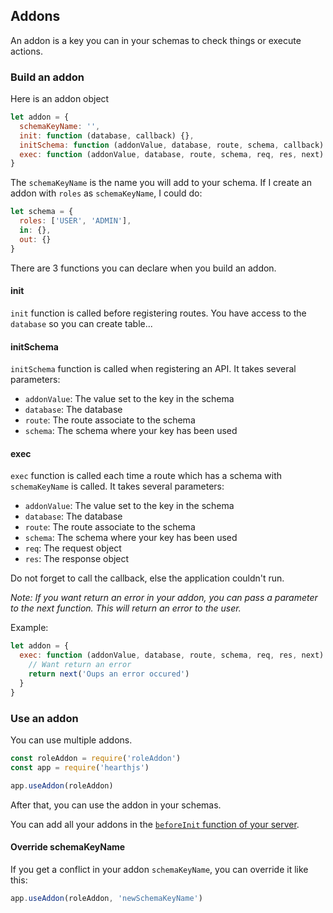 ## Addons

An addon is a key you can in your schemas to check things or execute actions.

### Build an addon

Here is an addon object

```js
let addon = {
  schemaKeyName: '',
  init: function (database, callback) {},
  initSchema: function (addonValue, database, route, schema, callback) {},
  exec: function (addonValue, database, route, schema, req, res, next) {}
}
```

The `schemaKeyName` is the name you will add to your schema. If I create an addon with `roles` as `schemaKeyName`, I could do:

```js
let schema = {
  roles: ['USER', 'ADMIN'],
  in: {},
  out: {}
}
```

There are 3 functions you can declare when you build an addon.

#### init

`init` function is called before registering routes. You have access to the `database` so you can create table...

#### initSchema

`initSchema` function is called when registering an API. It takes several parameters:

- `addonValue`: The value set to the key in the schema
- `database`: The database
- `route`: The route associate to the schema
- `schema`: The schema where your key has been used

#### exec

`exec` function is called each time a route which has a schema with `schemaKeyName` is called. It takes several parameters:

- `addonValue`: The value set to the key in the schema
- `database`: The database
- `route`: The route associate to the schema
- `schema`: The schema where your key has been used
- `req`: The request object
- `res`: The response object

Do not forget to call the callback, else the application couldn't run.

*Note: If you want return an error in your addon, you can pass a parameter to the next function. This will return an error to the user.*

Example:

```js
let addon = {
  exec: function (addonValue, database, route, schema, req, res, next) {
    // Want return an error
    return next('Oups an error occured')
  }
}
```

### Use an addon

You can use multiple addons.

```js
const roleAddon = require('roleAddon')
const app = require('hearthjs')

app.useAddon(roleAddon)
```

After that, you can use the addon in your schemas.

You can add all your addons in the [`beforeInit` function of your server](/server/#initialisation).

#### Override schemaKeyName

If you get a conflict in your addon `schemaKeyName`, you can override it like this:

```js
app.useAddon(roleAddon, 'newSchemaKeyName')
```
